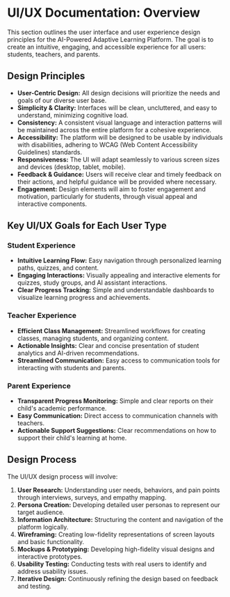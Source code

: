 # UI/UX Documentation: Overview

This section outlines the user interface and user experience design principles for the AI-Powered Adaptive Learning Platform. The goal is to create an intuitive, engaging, and accessible experience for all users: students, teachers, and parents.

## Design Principles

-   **User-Centric Design:** All design decisions will prioritize the needs and goals of our diverse user base.
-   **Simplicity & Clarity:** Interfaces will be clean, uncluttered, and easy to understand, minimizing cognitive load.
-   **Consistency:** A consistent visual language and interaction patterns will be maintained across the entire platform for a cohesive experience.
-   **Accessibility:** The platform will be designed to be usable by individuals with disabilities, adhering to WCAG (Web Content Accessibility Guidelines) standards.
-   **Responsiveness:** The UI will adapt seamlessly to various screen sizes and devices (desktop, tablet, mobile).
-   **Feedback & Guidance:** Users will receive clear and timely feedback on their actions, and helpful guidance will be provided where necessary.
-   **Engagement:** Design elements will aim to foster engagement and motivation, particularly for students, through visual appeal and interactive components.

## Key UI/UX Goals for Each User Type

### Student Experience

-   **Intuitive Learning Flow:** Easy navigation through personalized learning paths, quizzes, and content.
-   **Engaging Interactions:** Visually appealing and interactive elements for quizzes, study groups, and AI assistant interactions.
-   **Clear Progress Tracking:** Simple and understandable dashboards to visualize learning progress and achievements.

### Teacher Experience

-   **Efficient Class Management:** Streamlined workflows for creating classes, managing students, and organizing content.
-   **Actionable Insights:** Clear and concise presentation of student analytics and AI-driven recommendations.
-   **Streamlined Communication:** Easy access to communication tools for interacting with students and parents.

### Parent Experience

-   **Transparent Progress Monitoring:** Simple and clear reports on their child's academic performance.
-   **Easy Communication:** Direct access to communication channels with teachers.
-   **Actionable Support Suggestions:** Clear recommendations on how to support their child's learning at home.

## Design Process

The UI/UX design process will involve:

1.  **User Research:** Understanding user needs, behaviors, and pain points through interviews, surveys, and empathy mapping.
2.  **Persona Creation:** Developing detailed user personas to represent our target audience.
3.  **Information Architecture:** Structuring the content and navigation of the platform logically.
4.  **Wireframing:** Creating low-fidelity representations of screen layouts and basic functionality.
5.  **Mockups & Prototyping:** Developing high-fidelity visual designs and interactive prototypes.
6.  **Usability Testing:** Conducting tests with real users to identify and address usability issues.
7.  **Iterative Design:** Continuously refining the design based on feedback and testing.
